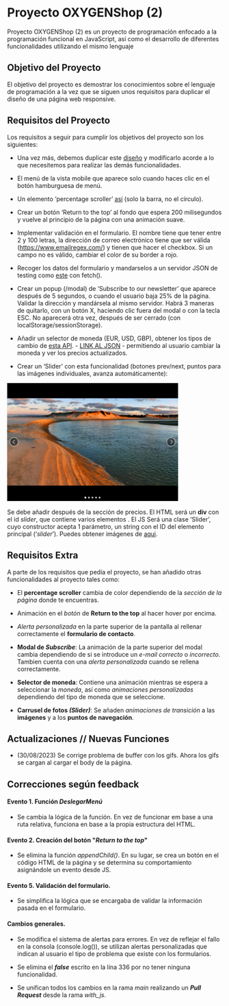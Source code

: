 # Proyecto OXYGENShop (2)

Proyecto OXYGENShop (2) es un proyecto de programación enfocado a la programación funcional en JavaScript, así como el desarrollo de diferentes funcionalidades utilizando el mismo lenguaje

## Objetivo del Proyecto

El objetivo del proyecto es demostrar los conocimientos sobre el lenguaje de programación a la vez que se siguen unos requisitos para duplicar el diseño de una página web responsive.

## Requisitos del Proyecto

Los requisitos a seguir para cumplir los objetivos del proyecto son los siguientes:

* Una vez más, debemos duplicar este [diseño](https://www.figma.com/file/n7pSj9KadTb6Pb6pmf10oT/OXYGEN-Shop?node-id=0%3A1) y modificarlo acorde a lo que necesitemos para realizar las demás funcionalidades.

* El menú de la vista mobile que aparece solo cuando haces clic en el botón hamburguesa de menú.

* Un elemento ‘percentage scroller’ [así](https://webdevtrick.com/wp-content/uploads/animated-scroll-percentage-show.mp4) (solo la barra, no el círculo).

* Crear un botón ‘Return to the top’ al fondo que espera 200 milisegundos y vuelve al principio de la página con una animación suave.

* Implementar validación en el formulario. El nombre tiene que tener entre 2 y 100 letras, la dirección de correo electrónico tiene que ser válida (https://www.emailregex.com/) y tienen que hacer el checkbox. Si un campo no es válido, cambiar el color de su border a rojo.

* Recoger los datos del formulario y mandarselos a un servidor JSON de testing como [este](https://jsonplaceholder.typicode.com/guide/) con fetch().

* Crear un popup (/modal) de ‘Subscribe to our newsletter’ que aparece después de 5 segundos, o cuando el usuario baja 25% de la página. Validar la dirección y mandársela al mismo servidor. Habrá 3 maneras de quitarlo, con un botón X, haciendo clic fuera del modal o con la tecla ESC. No aparecerá otra vez, después de ser cerrado (con localStorage/sessionStorage).

* Añadir un selector de moneda (EUR, USD, GBP), obtener los tipos de cambio de [esta API]( https://github.com/fawazahmed0/currency-api#readme). - [LINK AL JSON](https://cdn.jsdelivr.net/gh/fawazahmed0/currency-api@1/latest/currencies/eur.json) - permitiendo al usuario cambiar la moneda y ver los precios actualizados.

* Crear un ‘Slider’ con esta funcionalidad (botones prev/next, puntos para las imágenes individuales, avanza automáticamente):
<img src="resources/img/carrusel.png" alt="Carrusel de fotos" width="400px" height="auto">

Se debe añadir después de la sección de precios. El HTML será un **div** con el id *slider*, que contiene varios elementos <img />. El JS Será una clase ‘Slider’, cuyo constructor acepta 1 parámetro, un string con el ID del elemento principal (‘_slider_’). Puedes obtener imágenes de [aqui](https://librestock.com/). 


## Requisitos Extra

A parte de los requisitos que pedía el proyecto, se han añadido otras funcionalidades al proyecto tales como:

* El **percentage scroller** cambia de color dependiendo de la *sección de la página* donde te encuentras.

* Animación en el *botón* de **Return to the top** al hacer hover por encima.

* *Alerta personalizada* en la parte superior de la pantalla al rellenar correctamente el **formulario de contacto**.

* **Modal de *Subscribe***: La animación de la parte superior del modal cambia dependiendo de si se introduce un *e-mail correcto* o *incorrecto*. Tambien cuenta con una *alerta personalizada* cuando se rellena correctamente.

* **Selector de moneda**: Contiene una animación mientras se espera a seleccionar la *moneda*, así como *animaciones personalizadas* dependiendo del tipo de moneda que se seleccione.

* **Carrusel de fotos *(Slider)***: Se añaden *animaciones de transición* a las **imágenes** y a los **puntos de navegación**.


## Actualizaciones // Nuevas Funciones

* (30/08/2023) Se corrige problema de buffer con los gifs. Ahora los gifs se cargan al cargar el body de la página.

## Correcciones según feedback

#### Evento 1. Función _DeslegarMenú_

* Se cambia la lógica de la función. En vez de funcionar em base a una ruta relativa, funciona en base a la propia estructura del HTML.

#### Evento 2. Creación del botón "_Return to the top_"

* Se elimina la función _appendChild()_. En su lugar, se crea un botón en el código HTML de la página y se determina su comportamiento asignándole un evento desde JS.

#### Evento 5. Validación del formulario.

* Se simplifica la lógica que se encargaba de validar la información pasada en el formulario.

#### Cambios generales.

* Se modifica el sistema de alertas para errores. En vez de reflejar el fallo en la consola (console.log()), se utilizan alertas personalizadas que indican al usuario el tipo de problema que existe con los formularios.

* Se elimina el **_false_** escrito en la lína 336 por no tener ninguna funcionalidad.

* Se unifican todos los cambios en la rama _main_ realizando un __*Pull Request*__ desde la rama *with_js*.